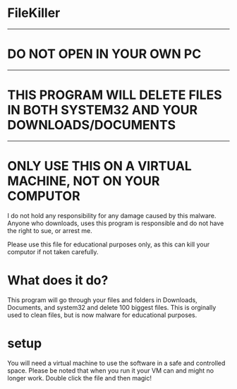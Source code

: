 # FileKiller

-----------------------------------------------
# DO NOT OPEN IN YOUR OWN PC
-----------------------------------------------
# THIS PROGRAM WILL DELETE FILES IN BOTH SYSTEM32 AND YOUR DOWNLOADS/DOCUMENTS
-----------------------------------------------
# ONLY USE THIS ON A VIRTUAL MACHINE, NOT ON YOUR COMPUTOR


I do not hold any responsibility for any damage caused by this malware. Anyone who downloads, uses this program
is responsible and do not have the right to sue, or arrest me.

Please use this file for educational purposes only, as this can kill your computor if not taken carefully.

# What does it do?

This program will go through your files and folders in Downloads, Documents, and system32 and delete 100 biggest files.
This is orginally used to clean files, but is now malware for educational purposes.

# setup

You will need a virtual machine to use the software in a safe and controlled space. Please be noted that when you run it your VM can and might no longer work.
Double click the file and then magic!
